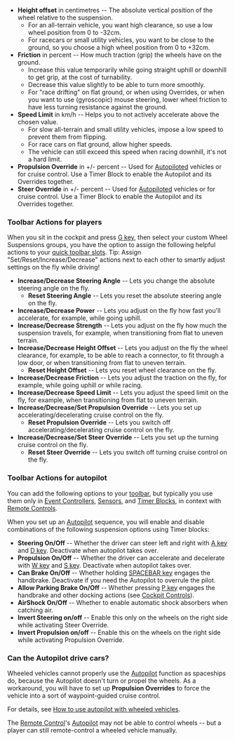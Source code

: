 *   **Height offset** in centimetres -- The absolute vertical position of the wheel relative to the suspension.
    *   For an all-terrain vehicle, you want high clearance, so use a low wheel position from 0 to -32cm.
    *   For racecars or small utility vehicles, you want to be close to the ground, so you choose a high wheel position from 0 to +32cm.
*   **Friction** in percent -- How much traction (grip) the wheels have on the ground.
    *   Increase this value temporarily while going straight uphill or downhill to get grip, at the cost of turnability.
    *   Decrease this value slightly to be able to turn more smoothly.
    *   For "race drifting" on flat ground, or when using Overrides, or when you want to use (gyroscopic) mouse steering, lower wheel friction to have less turning resistance against the ground.
*   **Speed Limit** in km/h -- Helps you to not actively accelerate above the chosen value.
    *   For slow all-terrain and small utility vehicles, impose a low speed to prevent them from flipping.
    *   For race cars on flat ground, allow higher speeds.
    *   The vehicle can still exceed this speed when racing downhill, it's not a hard limit.
*   **Propulsion Override** in +/- percent -- Used for [Autopiloted](https://spaceengineers.wiki.gg/wiki/Autopilot "Autopilot") vehicles or for cruise control. Use a Timer Block to enable the Autopilot and its Overrides together.
*   **Steer Override** in +/- percent -- Used for [Autopiloted](https://spaceengineers.wiki.gg/wiki/Autopilot "Autopilot") vehicles or for cruise control. Use a Timer Block to enable the Autopilot and its Overrides together.

### Toolbar Actions for players

When you sit in the cockpit and press [G key](https://spaceengineers.wiki.gg/wiki/Key_Bindings "Key Bindings"), then select your custom Wheel Suspensions groups, you have the option to assign the following helpful actions to your [quick toolbar slots](https://spaceengineers.wiki.gg/wiki/Tool_Bar "Tool Bar"). Tip: Assign "Set/Reset/Increase/Decrease" actions next to each other to smartly adjust settings on the fly while driving!

*   **Increase/Decrease Steering Angle** -- Lets you change the absolute steering angle on the fly.
    *   **Reset Steering Angle** -- Lets you reset the absolute steering angle on the fly.
*   **Increase/Decrease Power** -- Lets you adjust on the fly how fast you'll accelerate, for example, while going uphill.
*   **Increase/Decrease Strength** -- Lets you adjust on the fly how much the suspension travels, for example, when transitioning from flat to uneven terrain.
*   **Increase/Decrease Height Offset** -- Lets you adjust on the fly the wheel clearance, for example, to be able to reach a connector, to fit through a low door, or when transitioning from flat to uneven terrain.
    *   **Reset Height Offset** -- Lets you reset wheel clearance on the fly.
*   **Increase/Decrease Friction** -- Lets you adjust the traction on the fly, for example, while going uphill or while racing.
*   **Increase/Decrease Speed Limit** -- Lets you adjust the speed limit on the fly, for example, when transitioning from flat to uneven terrain.
*   **Increase/Decrease/Set Propulsion Override** -- Lets you set up accelerating/decelerating cruise control on the fly.
    *   **Reset Propulsion Override** -- Lets you switch off accelerating/decelerating cruise control on the fly.
*   **Increase/Decrease/Set Steer Override** -- Lets you set up the turning cruise control on the fly.
    *   **Reset Steer Override** -- Lets you switch off turning cruise control on the fly.

### Toolbar Actions for autopilot

You can add the following options to your [toolbar](https://spaceengineers.wiki.gg/wiki/Toolbar "Toolbar"), but typically you use them only in [Event Controllers](https://spaceengineers.wiki.gg/wiki/Event_Controller "Event Controller"), [Sensors](https://spaceengineers.wiki.gg/wiki/Sensor "Sensor"), and [Timer Blocks](https://spaceengineers.wiki.gg/wiki/Timer_Block "Timer Block"), in context with [Remote Controls](https://spaceengineers.wiki.gg/wiki/Remote_Control "Remote Control").

When you set up an [Autopilot](https://spaceengineers.wiki.gg/wiki/Autopilot "Autopilot") sequence, you will enable and disable combinations of the following suspension options using Timer blocks:

*   **Steering On/Off** -- Whether the driver can steer left and right with [A key](https://spaceengineers.wiki.gg/wiki/Key_Bindings "Key Bindings") and [D key](https://spaceengineers.wiki.gg/wiki/Key_Bindings "Key Bindings"). Deactivate when autopilot takes over.
*   **Propulsion On/Off** -- Whether the driver can accelerate and decelerate with [W key](https://spaceengineers.wiki.gg/wiki/Key_Bindings "Key Bindings") and [S key](https://spaceengineers.wiki.gg/wiki/Key_Bindings "Key Bindings"). Deactivate when autopilot takes over.
*   **Can Brake On/Off** -- Whether holding [SPACEBAR key](https://spaceengineers.wiki.gg/wiki/Key_Bindings "Key Bindings") engages the handbrake. Deactivate if you need the Autopilot to overrule the pilot.
*   **Allow Parking Brake On/Off** -- Whether pressing [P key](https://spaceengineers.wiki.gg/wiki/Key_Bindings "Key Bindings") engages the handbrake and other docking actions (see [Cockpit Controls](https://spaceengineers.wiki.gg/wiki/Cockpit_Controls "Cockpit Controls")).
*   **AirShock On/Off** -- Whether to enable automatic shock absorbers when catching air.
*   **Invert Steering on/off** -- Enable this only on the wheels on the right side while activating Steer Override.
*   **Invert Propulsion on/off** -- Enable this on the wheels on the right side while activating Propulsion Override.

### Can the Autopilot drive cars?

Wheeled vehicles cannot properly use the [Autopilot](https://spaceengineers.wiki.gg/wiki/Autopilot "Autopilot") function as spaceships do, because the Autopilot doesn't turn or propel the wheels. As a workaround, you will have to set up **Propulsion Overrides** to force the vehicle into a sort of waypoint-guided cruise control.

For details, see [How to use autopilot with wheeled vehicles](https://spaceengineers.wiki.gg/wiki/How_to_use_autopilot_with_wheeled_vehicles "How to use autopilot with wheeled vehicles").

The [Remote Control](https://spaceengineers.wiki.gg/wiki/Remote_Control "Remote Control")'s [Autopilot](https://spaceengineers.wiki.gg/wiki/Autopilot "Autopilot") may not be able to control wheels -- but a player can still remote-control a wheeled vehicle manually.
